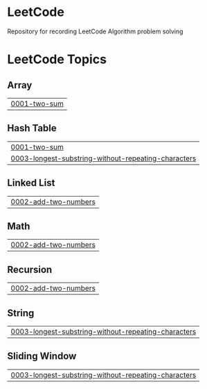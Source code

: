 # LeetCode
Repository for recording LeetCode Algorithm problem solving

<!---LeetCode Topics Start-->
# LeetCode Topics
## Array
|  |
| ------- |
| [0001-two-sum](https://github.com/MANGRYANG/LeetCode/tree/master/0001-two-sum) |
## Hash Table
|  |
| ------- |
| [0001-two-sum](https://github.com/MANGRYANG/LeetCode/tree/master/0001-two-sum) |
| [0003-longest-substring-without-repeating-characters](https://github.com/MANGRYANG/LeetCode/tree/master/0003-longest-substring-without-repeating-characters) |
## Linked List
|  |
| ------- |
| [0002-add-two-numbers](https://github.com/MANGRYANG/LeetCode/tree/master/0002-add-two-numbers) |
## Math
|  |
| ------- |
| [0002-add-two-numbers](https://github.com/MANGRYANG/LeetCode/tree/master/0002-add-two-numbers) |
## Recursion
|  |
| ------- |
| [0002-add-two-numbers](https://github.com/MANGRYANG/LeetCode/tree/master/0002-add-two-numbers) |
## String
|  |
| ------- |
| [0003-longest-substring-without-repeating-characters](https://github.com/MANGRYANG/LeetCode/tree/master/0003-longest-substring-without-repeating-characters) |
## Sliding Window
|  |
| ------- |
| [0003-longest-substring-without-repeating-characters](https://github.com/MANGRYANG/LeetCode/tree/master/0003-longest-substring-without-repeating-characters) |
<!---LeetCode Topics End-->